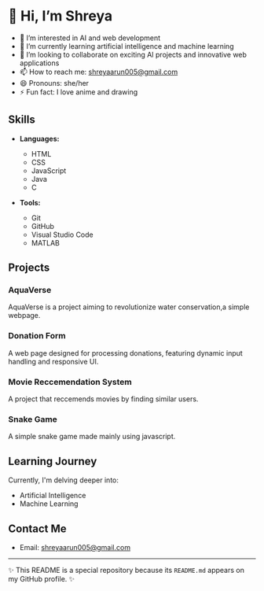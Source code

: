 # 👋 Hi, I’m Shreya 

- 👀 I’m interested in AI and web development
- 🌱 I’m currently learning artificial intelligence and machine learning
- 💞️ I’m looking to collaborate on exciting AI projects and innovative web applications
- 📫 How to reach me: shreyaarun005@gmail.com
- 😄 Pronouns: she/her
- ⚡ Fun fact: I love anime and drawing

## Skills

- **Languages:** 
  - HTML
  - CSS
  - JavaScript
  - Java
  - C

- **Tools:**
  - Git
  - GitHub
  - Visual Studio Code
  - MATLAB

## Projects

### AquaVerse
AquaVerse is a project aiming to revolutionize water conservation,a simple webpage.

### Donation Form
A web page designed for processing donations, featuring dynamic input handling and responsive UI.

### Movie Reccemendation System
A project that reccemends movies by finding similar users.

### Snake Game
A simple snake game made mainly using javascript.

## Learning Journey

Currently, I'm delving deeper into:
- Artificial Intelligence
- Machine Learning


## Contact Me

- Email: shreyaarun005@gmail.com

---

✨ This README is a special repository because its `README.md` appears on my GitHub profile. ✨
